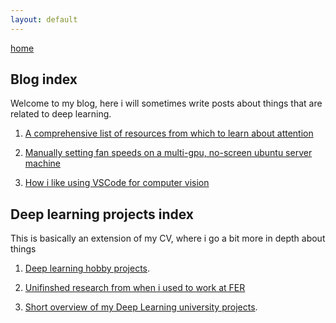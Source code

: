 ```yaml
---
layout: default
---
```

[home](./)


## Blog index

Welcome to my blog, here i will sometimes write posts about things that are related to deep learning.


1. [A comprehensive list of resources from which to learn about attention](./attention.html)

2. [Manually setting fan speeds on a multi-gpu, no-screen ubuntu server machine](./nvidia_fan_speed.html)

3. [How i like using VSCode for computer vision](./vscode.html)

## Deep learning projects index

This is basically an extension of my CV, where i go a bit more in depth about things

1. [Deep learning hobby projects](./hobby_projects.html).

2. [Unifinshed research from when i used to work at FER](./research.html)

3. [Short overview of my Deep Learning university projects](./university_projects.html).
